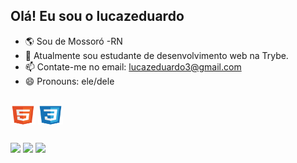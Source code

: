 ## Olá! Eu sou o lucazeduardo

- 🌎 Sou de Mossoró -RN
- 📖 Atualmente sou estudante de desenvolvimento web na Trybe.
- 📫 Contate-me no email: lucazeduardo3@gmail.com
- 😄 Pronouns: ele/dele

</div>
<div style="display: inline_block"><br>
  <img align="center" alt="Lukze-HTML" height="30" width="40" src="https://raw.githubusercontent.com/devicons/devicon/master/icons/html5/html5-original.svg">
  <img align="center" alt="Lukze-CSS" height="30" width="40" src="https://raw.githubusercontent.com/devicons/devicon/master/icons/css3/css3-original.svg">
 <div> 
   
   ##
   
   <div>

<a href="https://instagram.com/lucazeduardo_" target="_blank"><img src="https://img.shields.io/badge/-Instagram-%23E4405F?style=for-the-badge&logo=instagram&logoColor=white" target="_blank"></a>
<a href="https://www.linkedin.com/in/lucas-andrade-b68999231/" target="_blank"><img src="https://img.shields.io/badge/-LinkedIn-%230077B5?style=for-the-badge&logo=linkedin&logoColor=white" target="_blank"></a> 
<a href="https://www.facebook.com/profile.php?id=100004670736000" target="_blank"><img src="https://img.shields.io/badge/Facebook-1877F2?style=for-the-badge&logo=facebook&logoColor=white" target="_blank"></a> 
     
